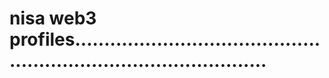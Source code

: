 # nisa web3 profiles......................................................................................
